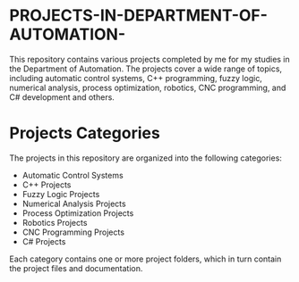 # PROJECTS-IN-DEPARTMENT-OF-AUTOMATION-


This repository contains various projects completed by me for my studies in the Department of Automation. The projects cover a wide range of topics, including automatic control systems, C++ programming, fuzzy logic, numerical analysis, process optimization, robotics, CNC programming, and C# development and others. 


# Projects Categories 

The projects in this repository are organized into the following categories:

- Automatic Control Systems <br>
- C++ Projects<br>
- Fuzzy Logic Projects<br>
- Numerical Analysis Projects<br>
- Process Optimization Projects<br>
- Robotics Projects<br>
- CNC Programming Projects<br>
- C# Projects<br>


Each category contains one or more project folders, which in turn contain the project files and documentation.
